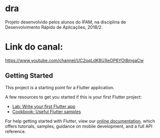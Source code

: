 # dra

Projeto desenvolvido pelos alunos do IFAM, na disciplina de Desenvolvimento Rápido de Aplicações, 2018/2.

# Link do canal:

https://www.youtube.com/channel/UC2oqLdK8UXeOP6YOl8mgaCw

## Getting Started

This project is a starting point for a Flutter application.

A few resources to get you started if this is your first Flutter project:

- [Lab: Write your first Flutter app](https://flutter.io/docs/get-started/codelab)
- [Cookbook: Useful Flutter samples](https://flutter.io/docs/cookbook)

For help getting started with Flutter, view our 
[online documentation](https://flutter.io/docs), which offers tutorials, 
samples, guidance on mobile development, and a full API reference.
